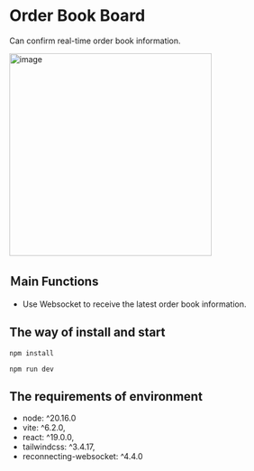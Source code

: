 # Order Book Board
Can confirm real-time order book information.

<img width="359" alt="image" src="https://github.com/user-attachments/assets/3473b826-0b06-440a-8632-a3c182e75d33" />

## Ｍain Functions
- Use Websocket to receive the latest order book information.

## The way of install and start

```
npm install
```
```
npm run dev
```

## The requirements of environment
- node: ^20.16.0
- vite: ^6.2.0,
- react: ^19.0.0,
- tailwindcss: ^3.4.17,
- reconnecting-websocket: ^4.4.0
